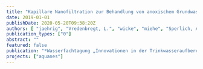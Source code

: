 ```yaml
---
title: "Kapillare Nanofiltration zur Behandlung von anoxischem Grundwasser und Uferfiltrat"
date: 2019-01-01
publishDate: 2020-05-20T09:38:20Z
authors: [ "jaehrig", "Vredenbregt, L.", "wicke", "miehe", "Sperlich, A." ]
publication_types: ["0"]
abstract: ""
featured: false
publication: "*Wasserfachtagung „Innovationen in der Trinkwasseraufbereitung“*"
projects: ["aquanes"]
---
```


